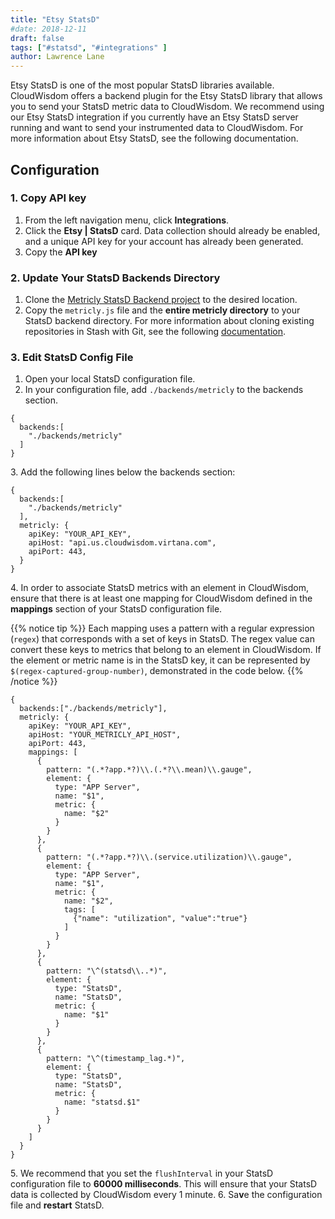 ```yaml
---
title: "Etsy StatsD"
#date: 2018-12-11
draft: false
tags: ["#statsd", "#integrations" ]
author: Lawrence Lane
---
```

Etsy StatsD is one of the most popular StatsD libraries available. CloudWisdom offers a backend plugin for the Etsy StatsD library that allows you to send your StatsD metric data to CloudWisdom. We recommend using our Etsy StatsD integration if you currently have an Etsy StatsD server running and want to send your instrumented data to CloudWisdom. For more information about Etsy StatsD, see the following documentation.

## Configuration
### 1. Copy API key
1. From the left navigation menu, click **Integrations**.
2. Click the **Etsy | StatsD** card. Data collection should already be enabled, and a unique API key for your account has already been generated.
3. Copy the **API key**

### 2. Update Your StatsD Backends Directory
1. Clone the [Metricly StatsD Backend project](https://github.com/netuitive/statsd-netuitive-backend) to the desired location.
2. Copy the `metricly.js` file and the **entire metricly directory** to your StatsD backend directory. For more information about cloning existing repositories in Stash with Git, see the following [documentation](https://www.atlassian.com/git/tutorials/setting-up-a-repository).

### 3. Edit StatsD Config File
1. Open your local StatsD configuration file.
2. In your configuration file, add `./backends/metricly` to the backends section.

```
{
  backends:[
    "./backends/metricly"
  ]
}
```
3\. Add the following lines below the backends section:

```
{
  backends:[
    "./backends/metricly"
  ],
  metricly: {
    apiKey: "YOUR_API_KEY",
    apiHost: "api.us.cloudwisdom.virtana.com",
    apiPort: 443,
  }
}
```
4\. In order to associate StatsD metrics with an element in CloudWisdom, ensure that there is at least one mapping for CloudWisdom defined in the **mappings** section of your StatsD configuration file.

{{% notice tip %}}
Each mapping uses a pattern with a regular expression (`regex`) that corresponds with a set of keys in StatsD. The regex value can convert these keys to metrics that belong to an element in CloudWisdom. If the element or metric name is in the StatsD key, it can be represented by` $(regex-captured-group-number)`, demonstrated in the code below.
{{% /notice %}}

```
{
  backends:["./backends/metricly"],
  metricly: {
    apiKey: "YOUR_API_KEY",
    apiHost: "YOUR_METRICLY_API_HOST",
    apiPort: 443,
    mappings: [
      {
        pattern: "(.*?app.*?)\\.(.*?\\.mean)\\.gauge",
        element: {
          type: "APP Server",
          name: "$1",
          metric: {
            name: "$2"
          }
        }
      },
      {
        pattern: "(.*?app.*?)\\.(service.utilization)\\.gauge",
        element: {
          type: "APP Server",
          name: "$1",
          metric: {
            name: "$2",
            tags: [
              {"name": "utilization", "value":"true"}
            ]
          }
        }
      },
      {
        pattern: "\^(statsd\\..*)",
        element: {
          type: "StatsD",
          name: "StatsD",
          metric: {
            name: "$1"
          }
        }
      },
      {
        pattern: "\^(timestamp_lag.*)",
        element: {
          type: "StatsD",
          name: "StatsD",
          metric: {
            name: "statsd.$1"
          }
        }
      }
    ]
  }
}
```
5\. We recommend that you set the `flushInterval` in your StatsD configuration file to **60000 milliseconds**. This will ensure that your StatsD data is collected by CloudWisdom every 1 minute.
6. Sa**v**e the configuration file and **restart** StatsD.
